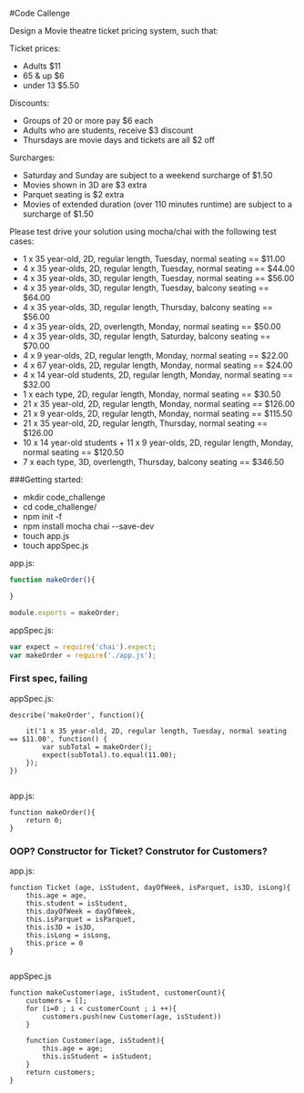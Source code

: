 #Code Callenge

Design a Movie theatre ticket pricing system, such that: 

Ticket prices:

* Adults $11
* 65 & up $6
* under 13 $5.50

Discounts:

* Groups of 20 or more pay $6 each
* Adults who are students, receive $3 discount
* Thursdays are movie days and tickets are all $2 off

Surcharges:

* Saturday and Sunday are subject to a weekend surcharge of $1.50
* Movies shown in 3D are $3 extra
* Parquet seating is $2 extra
* Movies of extended duration (over 110 minutes runtime) are subject to a surcharge of $1.50

Please test drive your solution using mocha/chai with the following test cases:

* 1 x 35 year-old, 2D, regular length, Tuesday, normal seating == $11.00
* 4 x 35 year-olds, 2D, regular length, Tuesday, normal seating == $44.00
* 4 x 35 year-olds, 3D, regular length, Tuesday, normal seating == $56.00
* 4 x 35 year-olds, 3D, regular length, Tuesday, balcony seating == $64.00
* 4 x 35 year-olds, 3D, regular length, Thursday, balcony seating == $56.00
* 4 x 35 year-olds, 2D, overlength, Monday, normal seating == $50.00
* 4 x 35 year-olds, 3D, regular length, Saturday, balcony seating == $70.00
* 4 x 9 year-olds, 2D, regular length, Monday, normal seating == $22.00
* 4 x 67 year-olds, 2D, regular length, Monday, normal seating == $24.00
* 4 x 14 year-old students, 2D, regular length, Monday, normal seating == $32.00
* 1 x each type, 2D, regular length, Monday, normal seating == $30.50
* 21 x 35 year-old, 2D, regular length, Monday, normal seating == $126.00
* 21 x 9 year-olds, 2D, regular length, Monday, normal seating == $115.50
* 21 x 35 year-old, 2D, regular length, Thursday, normal seating == $126.00
* 10 x 14 year-old students + 11 x 9 year-olds, 2D, regular length, Monday, normal seating == $120.50
* 7 x each type, 3D, overlength, Thursday, balcony seating == $346.50



###Getting started:

* mkdir code_challenge
* cd code_challenge/
* npm init -f
* npm install mocha chai --save-dev
* touch app.js
* touch appSpec.js


app.js:

```javascript
function makeOrder(){

}

module.exports = makeOrder;

```

appSpec.js:

```javascript
var expect = require('chai').expect;
var makeOrder = require('./app.js');

```


### First spec, failing 

appSpec.js:

```
describe('makeOrder', function(){

	it('1 x 35 year-old, 2D, regular length, Tuesday, normal seating == $11.00', function() {
		var subTotal = makeOrder();
        expect(subTotal).to.equal(11.00);
	});
})


```

app.js:

```
function makeOrder(){
	return 0;
}
```


### OOP? Constructor for Ticket? Construtor for Customers?

app.js:

```
function Ticket (age, isStudent, dayOfWeek, isParquet, is3D, isLong){
    this.age = age,
    this.student = isStudent,
    this.dayOfWeek = dayOfWeek,
    this.isParquet = isParquet,
    this.is3D = is3D,
    this.isLong = isLong,
    this.price = 0
}


```

appSpec.js

```
function makeCustomer(age, isStudent, customerCount){
    customers = [];
    for (i=0 ; i < customerCount ; i ++){
        customers.push(new Customer(age, isStudent))
    }

    function Customer(age, isStudent){
        this.age = age;
        this.isStudent = isStudent;
    }
    return customers;
}
```




